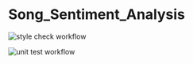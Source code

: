 # Song_Sentiment_Analysis

![style check workflow](https://github.com/kuruefebeste/Song_Sentiment_Analysis/actions/workflows/code_check.yaml/badge.svg)

![unit test workflow](https://github.com/kuruefebeste/Song_Sentiment_Analysis/actions/workflows/unit_test.yaml/badge.svg)